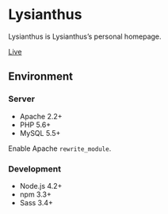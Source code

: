 # Lysianthus

Lysianthus is Lysianthus’s personal homepage.

[Live](https://lysianth.us)

## Environment

### Server

* Apache 2.2+
* PHP 5.6+
* MySQL 5.5+

Enable Apache `rewrite_module`.

### Development

* Node.js 4.2+
* npm 3.3+
* Sass 3.4+
